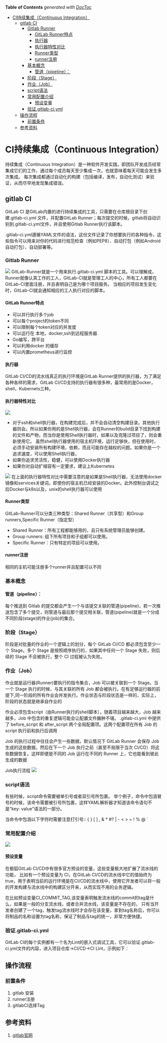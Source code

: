 <!-- START doctoc generated TOC please keep comment here to allow auto update -->
<!-- DON'T EDIT THIS SECTION, INSTEAD RE-RUN doctoc TO UPDATE -->
**Table of Contents**  *generated with [DocToc](https://github.com/thlorenz/doctoc)*

- [CI持续集成（Continuous Integration）](#ci%E6%8C%81%E7%BB%AD%E9%9B%86%E6%88%90continuous-integration)
  - [gitlab CI](#gitlab-ci)
    - [Gitlab Runner](#gitlab-runner)
      - [GitLab Runner特点](#gitlab-runner%E7%89%B9%E7%82%B9)
      - [执行器](#%E6%89%A7%E8%A1%8C%E5%99%A8)
      - [执行器特性对比](#%E6%89%A7%E8%A1%8C%E5%99%A8%E7%89%B9%E6%80%A7%E5%AF%B9%E6%AF%94)
      - [Runner类型](#runner%E7%B1%BB%E5%9E%8B)
      - [runner注册](#runner%E6%B3%A8%E5%86%8C)
    - [基本概念](#%E5%9F%BA%E6%9C%AC%E6%A6%82%E5%BF%B5)
      - [管道（pipeline）：](#%E7%AE%A1%E9%81%93pipeline)
    - [阶段（Stage）](#%E9%98%B6%E6%AE%B5stage)
    - [作业（Job）](#%E4%BD%9C%E4%B8%9Ajob)
    - [script语法](#script%E8%AF%AD%E6%B3%95)
    - [常用配置介绍](#%E5%B8%B8%E7%94%A8%E9%85%8D%E7%BD%AE%E4%BB%8B%E7%BB%8D)
      - [预设变量](#%E9%A2%84%E8%AE%BE%E5%8F%98%E9%87%8F)
    - [验证.gitlab-ci.yml](#%E9%AA%8C%E8%AF%81gitlab-ciyml)
  - [操作流程](#%E6%93%8D%E4%BD%9C%E6%B5%81%E7%A8%8B)
    - [前置条件](#%E5%89%8D%E7%BD%AE%E6%9D%A1%E4%BB%B6)
  - [参考资料](#%E5%8F%82%E8%80%83%E8%B5%84%E6%96%99)

<!-- END doctoc generated TOC please keep comment here to allow auto update -->

# CI持续集成（Continuous Integration）

持续集成（Continuous Integration）是一种软件开发实践，即团队开发成员经常集成它们的工作，通过每个成员每天至少集成一次，也就意味着每天可能会发生多次集成。
每次集成都通过自动化的构建（包括编译，发布，自动化测试）来验证，从而尽早地发现集成错误。

## gitlab CI

GitLab CI 是GitLab内置的进行持续集成的工具，只需要在仓库根目录下创建.gitlab-ci.yml 文件，并配置GitLab Runner；每次提交的时候，gitlab将自动识别到.gitlab-ci.yml文件，并且使用Gitlab Runner执行该脚本。

.gitlab-ci.yml遵循YAML文件的语法，这份文件记录了你想要执行的各种指令，这些指令可以用来对你的代码进行规范检查（例如PEP8）、自动打包（例如Android自动打包）、自动部署等。



### Gitlab Runner
![](.gitlabCI_images/gitlab_runner.png)
GitLab-Runner就是一个用来执行.gitlab-ci.yml 脚本的工具。可以理解成，Runner就像认真工作的工人，GitLab-CI就是管理工人的中心，所有工人都要在GitLab-CI里面注册，并且表明自己是为哪个项目服务。
当相应的项目发生变化时，GitLab-CI就会通知相应的工人执行对应的脚本。


#### GitLab Runner特点
- 可以并行执行多个job
- 可以每个project的token不同
- 可以限制每个token对应的并发度
- 可以运行在 本地，docker,ssh到远程服务器
- Go编写，跨平台
- 可以利用docker 的缓存
- 可以内置prometheus进行监控


#### 执行器
GitLab CI/CD的流水线真正的执行环境是GitLab Runner提供的执行器，为了满足各种各样的需求，GitLab CI/CD支持的执行器有很多种，最常用的是Docker， shell，Kubernets三种。

#### 执行器特性对比
![](.gitlabCI_images/executor.png)

- 对于ssh和shell执行器，在构建完成后，并不会自动清空构建目录。其他执行器则会。所以如果你用的是Shell执行器，会在Runner的build目录下找到构建的文件和产物，而当你是使用Shell执行器时，如果以及克隆过项目了，则会重新使用它。
  虽然shell执行器使用的宿主机环境，运行足够快，但在使用时，必须手动安装所有构建环境，依赖，而且可能存在越权的问题。如果你是一个追求速度，可以使用Shell执行器，
- 如果你追求灵活性，稳健，可以使用Docker执行器
- 如果你对自动扩缩容有一定要求，建议上Kubernetes


![](.gitlabCI_images/excutor_comparation.png)
在上面的执行器特性对比中需要注意的是如果是Shell执行器，无法使用docker镜像和services关键词。即使你的宿主机已经安装的Docker。此外控制台调试之后Docker与k8s以及，unix的shell执行器可以使用

#### Runner类型
GitLab-Runner可以分类三种类型：Shared Runner（共享型）和Group runners,Specific Runner（指定型）

- Shared Runner：所有工程都能够用的，且只有系统管理员能够创建。
- Group runners: 组下所有项目和子组都可以使用。
- Specific Runner：只有特定的项目可以使用。

#### runner注册
相同的主机可能注册多个runner并且配置可以不同


### 基本概念

#### 管道（pipeline）：
每个推送到 Gitlab 的提交都会产生一个与该提交关联的管道(pipeline)，若一次推送包含了多个提交，则管道与最后那个提交相关联，管道(pipeline)就是一个分成不同阶段(stage)的作业(job)的集合。

### 阶段（Stage）
阶段是对批量的作业的一个逻辑上的划分，每个 GitLab CI/CD 都必须包含至少一个 Stage。多个 Stage 是按照顺序执行的，如果其中任何一个 Stage 失败，则后续的 Stage 不会被执行，整个 CI 过程被认为失败。

### 作业（Job）
作业就是运行器(Runner)要执行的指令集合，Job 可以被关联到一个 Stage。当一个 Stage 执行的时候，与其关联的所有 Job 都会被执行。在有足够运行器的前提下,同一阶段的所有作业会并发执行。作业状态与阶段状态是一样的，实际上，阶段的状态就是继承自作业的

作业必须包含script（由Runner执行的shell脚本），随着项目越来越大，Job 越来越多，Job 中包含的重复逻辑可能会让配置文件臃肿不堪。
.gitlab-ci.yml 中提供了 before_script 和 after_script 两个全局配置项。这两个配置项在所有 Job 的 script 执行前和执行后调用

Job 的执行过程中往往会产生一些数据，默认情况下 GitLab Runner 会保存 Job 生成的这些数据，然后在下一个 Job 执行之前（甚至不局限于当次 CI/CD）将这些数据恢复。这样即便是不同的 Job 运行在不同的 Runner 上，它也能看到彼此生成的数据

Job执行流程
![](.gitlabCI_images/job_process.png)


### script语法

有些时候，script命令需要被单引号或者双引号所包裹。
举个例子，命令中包涵冒号的时候，该命令需要被引号所包裹，这样YAML解析器才知道该命令语句不是“key: value”语法的一部分。

当命令中包涵以下字符时需要注意打引号:: { } [ ] , & * #? | - < > = ! % @ `

### 常用配置介绍
![](.gitlabCI_images/keyword.png)

#### 预设变量
在极狐GitLab CI/CD中有很多官方预设的变量，这些变量极大地扩展了流水线的功能，
比如有一个预设变量为 CI，在GitLab CI/CD的流水线中它的值始终为true，用于表明当前的运行环境是在CI/CD的流水线中，使用它开发者可以将一般的开发构建与流水线中的构建区分开来，从而实现不用的业务逻辑。

在比如预设变量CI_COMMIT_TAG,该变量表明触发流水线的commit的tag是什么，如果是一般的分支流水线，或者合并流水线，该变量是不存在的，
只有当开发者创建了一个tag，触发tag流水线时才会存在该变量，拿到tag名称后，你可以将制品的名称设置为tag名称，保证了制品与tag的统一，非常方便快捷。


### 验证.gitlab-ci.yml

GitLab CI的每个实例都有一个名为Lint的嵌入式调试工具，它可以验证.gitlab-ci.yml文件的内容，进入项目仓库->CI/CD->CI Lint，示例如下：


## 操作流程

### 前置条件 
1. gitlab 安装
2. runner注册
3. gitlabCI选择Tag



## 参考资料
1. [gitlab官网](https://docs.gitlab.com/runner/register/)

